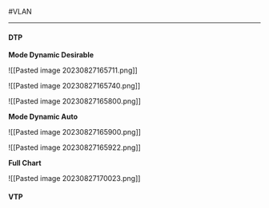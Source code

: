 #VLAN 
***

#### DTP

**Mode Dynamic Desirable**

![[Pasted image 20230827165711.png]]

![[Pasted image 20230827165740.png]]

![[Pasted image 20230827165800.png]]


**Mode Dynamic Auto**

![[Pasted image 20230827165900.png]]

![[Pasted image 20230827165922.png]]


**Full Chart**

![[Pasted image 20230827170023.png]]


#### VTP
